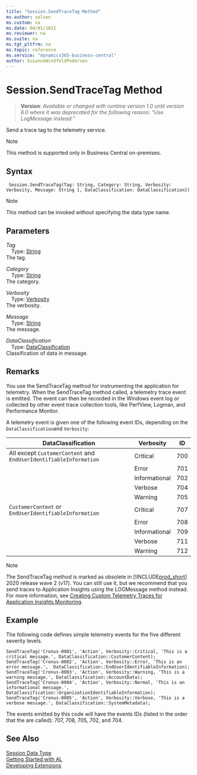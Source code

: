 ```yaml
---
title: "Session.SendTraceTag Method"
ms.author: solsen
ms.custom: na
ms.date: 04/01/2021
ms.reviewer: na
ms.suite: na
ms.tgt_pltfrm: na
ms.topic: reference
ms.service: "dynamics365-business-central"
author: SusanneWindfeldPedersen
---
```

[//]: # (START>DO_NOT_EDIT)
[//]: # (IMPORTANT:Do not edit any of the content between here and the END>DO_NOT_EDIT.)
[//]: # (Any modifications should be made in the .xml files in the ModernDev repo.)
# Session.SendTraceTag Method
> **Version**: _Available or changed with runtime version 1.0 until version 6.0 where it was deprecated for the following reason: "Use LogMessage instead."_

Send a trace tag to the telemetry service.

> [!NOTE]
> This method is supported only in Business Central on-premises.

## Syntax
```
 Session.SendTraceTag(Tag: String, Category: String, Verbosity: Verbosity, Message: String [, DataClassification: DataClassification])
```
> [!NOTE]
> This method can be invoked without specifying the data type name.
## Parameters
*Tag*  
&emsp;Type: [String](../string/string-data-type.md)  
The tag.
        
*Category*  
&emsp;Type: [String](../string/string-data-type.md)  
The category.
        
*Verbosity*  
&emsp;Type: [Verbosity](../verbosity/verbosity-option.md)  
The verbosity.
        
*Message*  
&emsp;Type: [String](../string/string-data-type.md)  
The message.
        
*DataClassification*  
&emsp;Type: [DataClassification](../dataclassification/dataclassification-option.md)  
Classification of data in message.   



[//]: # (IMPORTANT: END>DO_NOT_EDIT)

## Remarks 
You use the SendTraceTag method for instrumenting the application for telemetry. When the SendTraceTag method called, a telemetry trace event is emitted. The event can then be recorded in the Windows event log or collected by other event trace collection tools, like PerfView, Logman, and Performance Monitor. 

A telemetry event is given one of the following event IDs, depending on the `DataClassification`and `Verbosity`:

|  DataClassification |  Verbosity |  ID  |
|---------------------|------------|------|
|All except `CustomerContent` and `EndUserIdentifiableInformation`|Critical|700|
||Error|701|
||Informational|702|
||Verbose|704|
||Warning|705|
|`CustomerContent` or `EndUserIdentifiableInformation`|Critical|707|
||Error|708|
||Informational|709|
||Verbose|711 |
||Warning|712 |


<!-- For more information about instrumenting and monitoring telemetry, see [Instrumenting an Application for Telemetry](../../instrumenting-application-for-telemetry.md) and [Monitoring-Dynamics NAV Server Events](../../Monitoring-Microsoft-Dynamics-NAV-Server-Events.md). -->

> [!NOTE]
> The SendTraceTag method is marked as obsolete in [!INCLUDE[prod_short](../../includes/prod_short.md)] 2020 release wave 2 (v17). You can still use it, but we recommend that you send traces to Application Insights using the LOGMessage method instead. For more information, see [Creating Custom Telemetry Traces for Application Insights Monitoring](../../devenv-instrument-application-for-telemetry-app-insights.md).

## Example 
The following code defines simple telemetry events for the five different severity levels. 
```al
SendTraceTag('Cronus-0001', 'Action', Verbosity::Critical, 'This is a critical message.', DataClassification::CustomerContent);
SendTraceTag('Cronus-0002', 'Action', Verbosity::Error, 'This is an error message.',  DataClassification::EndUserIdentifiableInformation);
SendTraceTag('Cronus-0003', 'Action', Verbosity::Warning, 'This is a warning message.', DataClassification::AccountData);
SendTraceTag('Cronus-0004', 'Action', Verbosity::Normal, 'This is an informational message.', DataClassification::OrganizationIdentifiableInformation);
SendTraceTag('Cronus-0005', 'Action', Verbosity::Verbose, 'This is a verbose message.', DataClassification::SystemMetadata);
```  

The events emitted by this code will have the events IDs (listed in the order that the are called): 707, 708, 705, 702, and 704.


## See Also
[Session Data Type](session-data-type.md)  
[Getting Started with AL](../../devenv-get-started.md)  
[Developing Extensions](../../devenv-dev-overview.md)